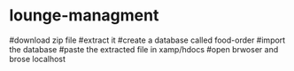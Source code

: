 # lounge-managment
#download zip file
#extract it
#create a database called food-order
#import the database 
#paste the extracted file in xamp/hdocs
#open brwoser and brose localhost
